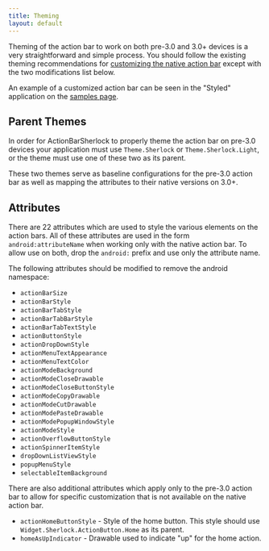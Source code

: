 ```yaml
---
title: Theming
layout: default
---
```



Theming of the action bar to work on both pre-3.0 and 3.0+ devices is a very
straightforward and simple process. You should follow the existing theming
recommendations for [customizing the native action bar][1] except with the
two modifications list below.

An example of a customized action bar can be seen in the "Styled" application
on the [samples page][2].


Parent Themes
-------------

In order for ActionBarSherlock to properly theme the action bar on pre-3.0
devices your application must use `Theme.Sherlock` or `Theme.Sherlock.Light`,
or the theme must use one of these two as its parent.

These two themes serve as baseline configurations for the pre-3.0 action bar
as well as mapping the attributes to their native versions on 3.0+.


Attributes
----------

There are 22 attributes which are used to style the various elements on the
action bars. All of these attributes are used in the form
`android:attributeName` when working only with the native action bar. To allow
use on both, drop the `android:` prefix and use only the attribute name.

The following attributes should be modified to remove the android namespace:

 * `actionBarSize`
 * `actionBarStyle`
 * `actionBarTabStyle`
 * `actionBarTabBarStyle`
 * `actionBarTabTextStyle`
 * `actionButtonStyle`
 * `actionDropDownStyle`
 * `actionMenuTextAppearance`
 * `actionMenuTextColor`
 * `actionModeBackground`
 * `actionModeCloseDrawable`
 * `actionModeCloseButtonStyle`
 * `actionModeCopyDrawable`
 * `actionModeCutDrawable`
 * `actionModePasteDrawable`
 * `actionModePopupWindowStyle`
 * `actionModeStyle`
 * `actionOverflowButtonStyle`
 * `actionSpinnerItemStyle`
 * `dropDownListViewStyle`
 * `popupMenuStyle`
 * `selectableItemBackground`

There are also additional attributes which apply only to the pre-3.0 action bar
to allow for specific customization that is not available on the native action
bar.

 * `actionHomeButtonStyle` - Style of the home button. This style should use
   `Widget.Sherlock.ActionButton.Home` as its parent.
 * `homeAsUpIndicator` - Drawable used to indicate "up" for the home action.






 [1]: http://android-developers.blogspot.com/2011/04/customizing-action-bar.html
 [2]: /samples.html

